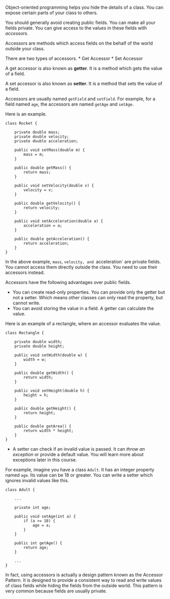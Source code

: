 Object-oriented programming helps you hide the details of a class. You can
expose certain parts of your class to others.

You should generally avoid creating public fields. You can make all your
fields private. You can give access to the values in these fields with
*accessors*.

Accessors are methods which access fields on the behalf of the world outside
your class.

There are two types of accessors.
    * Get Accessor
    * Set Accessor

A get accessor is also known as **getter**. It is a method which gets the value
of a field.

A set accessor is also known as **setter**. It is a method that sets the value
of a field.

Accessors are usually named `getField` and `setField`. For example, for a
field named `age`, the accessors are named `getAge` and `setAge`.

Here is an example.

```
class Rocket {

    private double mass;
    private double velocity;
    private double acceleration;

    public void setMass(double m) {
        mass = m;
    }

    public double getMass() {
        return mass;
    }

    public void setVelocity(double v) {
        velocity = v;
    }

    public double getVelocity() {
        return velocity;
    }

    public void setAcceleration(double a) {
        acceleration = a;
    }

    public double getAcceleration() {
        return acceleration;
    }
}
```

In the above example, `mass`, `velocity, and `acceleration` are private fields.
You cannot access them directly outside the class. You need to use their accessors
instead.

Accessors have the following advantages over public fields.

 * You can create read-only properties. You can provide only the getter but not
   a setter. Which means other classes can only read the property, but cannot
   write.
 * You can avoid storing the value in a field. A getter can calculate the value.
   
Here is an example of a rectangle, where an accessor evaluates the value.

```
class Rectangle {

    private double width;
    private double height;

    public void setWidth(double w) {
        width = w;
    }

    public double getWidth() {
        return width;
    }

    public void setHeight(double h) {
        height = h;
    }

    public double getHeight() {
        return height;
    }

    public double getArea() {
        return width * height;
    }
}
```

* A setter can check if an invalid value is passed. It can *throw an exception*
 or provide a default value. You will learn more about exceptions later in
 this course.

 For example, imagine you have a class `Adult`. It has an integer property
 named `age`. Its value can be 18 or greater. You can write a setter which
 ignores invalid values like this.

```
class Adult {

    ...

    private int age;

    public void setAge(int a) {
        if (a >= 18) {
            age = a;
        }
    }

    public int getAge() {
        return age;
    }

    ...
}
```

In fact, using accessors is actually a design pattern known as the Accessor Pattern.
It is designed to provide a consistent way to read and write values of class
fields while hiding the fields from the outside world. This pattern is very
common because fields are usually private.